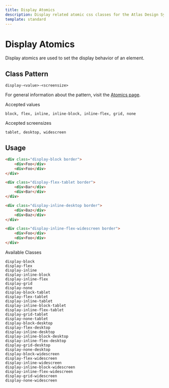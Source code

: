 ```yaml
---
title: Display Atomics
description: Display related atomic css classes for the Atlas Design System
template: standard
---
```


# Display Atomics

Display atomics are used to set the display behavior of an element.

## Class Pattern

`display-<value>-<screensize>`

For general information about the pattern, visit the [Atomics page](https://github.com/microsoft/atlas-design/blob/main/css/src/atomics/README.md).

Accepted values

`block, flex, inline, inline-block, inline-flex, grid, none`

Accepted screensizes

`tablet, desktop, widescreen`

## Usage

```html
<div class="display-block border">
	<div>Foo</div>
	<div>Foo</div>
</div>
```

```html
<div class="display-flex-tablet border">
	<div>Bar</div>
	<div>Bar</div>
</div>
```

```html
<div class="display-inline-desktop border">
	<div>Baz</div>
	<div>Baz</div>
</div>
```

```html
<div class="display-inline-flex-widescreen border">
	<div>Foo</div>
	<div>Foo</div>
</div>
```

Available Classes

```atomics-filter
display-block
display-flex
display-inline
display-inline-block
display-inline-flex
display-grid
display-none
display-block-tablet
display-flex-tablet
display-inline-tablet
display-inline-block-tablet
display-inline-flex-tablet
display-grid-tablet
display-none-tablet
display-block-desktop
display-flex-desktop
display-inline-desktop
display-inline-block-desktop
display-inline-flex-desktop
display-grid-desktop
display-none-desktop
display-block-widescreen
display-flex-widescreen
display-inline-widescreen
display-inline-block-widescreen
display-inline-flex-widescreen
display-grid-widescreen
display-none-widescreen
```